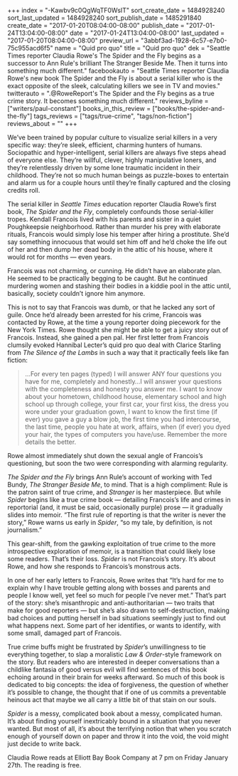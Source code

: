 +++
index = "-Kawbv9c0QgWqTF0WsIT"
sort_create_date = 1484928240
sort_last_updated = 1484928240
sort_publish_date = 1485291840
create_date = "2017-01-20T08:04:00-08:00"
publish_date = "2017-01-24T13:04:00-08:00"
date = "2017-01-24T13:04:00-08:00"
last_updated = "2017-01-20T08:04:00-08:00"
preview_url = "3abbf3ad-1928-6c57-e7b0-75c955acd6f5"
name = "Quid pro quo"
title = "Quid pro quo"
dek = "Seattle Times reporter Claudia Rowe's The Spider and the Fly begins as a successor to Ann Rule's brilliant The Stranger Beside Me. Then it turns into something much different."
facebookauto = "Seattle Times reporter Claudia Rowe's new book The Spider and the Fly is about a serial killer who is the exact opposite of the sleek, calculating killers we see in TV and movies."
twitterauto = ".@RoweReport's The Spider and the Fly begins as a true crime story. It becomes something much different."
reviews_byline = ["writers/paul-constant"]
books_in_this_review = ["books/the-spider-and-the-fly"]
tags_reviews = ["tags/true-crime", "tags/non-fiction"]
reviews_about = ""
+++

We’ve been trained by popular culture to visualize serial killers in a very specific way: they’re sleek, efficient, charming hunters of humans. Sociopathic and hyper-intelligent, serial killers are always five steps ahead of everyone else. They’re willful, clever, highly manipulative loners, and they’re relentlessly driven by some lone traumatic incident in their childhood. They’re not so much human beings as puzzle-boxes to entertain and alarm us for a couple hours until they’re finally captured and the closing credits roll.

The serial killer in *Seattle Times* education reporter Claudia Rowe’s first book, *The Spider and the Fly*, completely confounds those serial-killer tropes. Kendall Francois lived with his parents and sister in a quiet Poughkeepsie neighborhood. Rather than murder his prey with elaborate rituals, Francois would simply lose his temper after hiring a prostitute. She’d say something innocuous that would set him off and he’d choke the life out of her and then dump her dead body in the attic of his house, where it would rot for months — even years. 

Francois was not charming, or cunning. He didn’t have an elaborate plan. He seemed to be practically begging to be caught. But he continued murdering women and stashing their bodies in a kiddie pool in the attic until, basically, society couldn’t ignore him anymore.

This is not to say that Francois was dumb, or that he lacked any sort of guile. Once he’d already been arrested for his crime, Francois was contacted by Rowe, at the time a young reporter doing piecework for the New York Times. Rowe thought she might be able to get a juicy story out of Francois. Instead, she gained a pen pal. Her first letter from Francois clumsily evoked Hannibal Lecter’s quid pro quo deal with Clarice Starling from *The Silence of the Lambs* in such a way that it practically feels like fan fiction:

<blockquote>…For every ten pages (typed) I will answer ANY four questions you have for me, completely and honestly…I will answer your questions with the completeness and honesty you answer me. I want to know about your hometown, childhood house, elementary school and high school up through college, your first car, your first kiss, the dress you wore under your graduation gown, I want to know the first time (if ever) you gave a guy a blow job, the first time you had intercourse, the last time, people you hate at work, affairs, when (if ever) you dyed your hair, the types of computers you have/use. Remember the more details the better.</blockquote>

Rowe almost immediately shut down the sexual angle of Francois’s questioning, but soon the two were corresponding with alarming regularity.

*The Spider and the Fly* brings Ann Rule’s account of working with Ted Bundy, *The Stranger Beside Me*, to mind. That is a high compliment: Rule is the patron saint of true crime, and *Stranger* is her masterpiece. But while *Spider* begins like a true crime book — detailing Francois’s life and crimes in reportorial (and, it must be said, occasionally purple) prose — it gradually slides into memoir. “The first rule of reporting is that the writer is never the story,” Rowe warns us early in *Spider*, “so my tale, by definition, is not journalism.”

This gear-shift, from the gawking exploitation of true crime to the more introspective exploration of memoir, is a transition that could likely lose some readers. That’s their loss. *Spider* is not Francois’s story. It’s about Rowe, and how she responds to Francois’s monstrous acts.

In one of her early letters to Francois, Rowe writes that “It’s hard for me to explain why I have trouble getting along with bosses and parents and people I know well, yet feel so much for people I’ve never met.” That’s part of the story: she’s misanthropic and anti-authoritarian — two traits that make for good reporters — but she’s also drawn to self-destruction, making bad choices and putting herself in bad situations seemingly just to find out what happens next. Some part of her identifies, or wants to identify, with some small, damaged part of Francois.

True crime buffs might be frustrated by *Spider*’s unwillingness to tie everything together, to slap a moralistic *Law & Order*-style framework on the story. But readers who are interested in deeper conversations than a childlike fantasia of good versus evil will find sentences of this book echoing around in their brain for weeks afterward. So much of this book is dedicated to big concepts: the idea of forgiveness, the question of whether it’s possible to change, the thought that if one of us commits a preventable heinous act that maybe we all carry a little bit of that stain on our souls.

*Spider* is a messy, complicated book about a messy, complicated human. It’s about finding yourself inextricably bound in a situation that you never wanted. But most of all, it’s about the terrifying notion that when you scratch enough of yourself down on paper and throw it into the void, the void might just decide to write back.

<p class="footer">Claudia Rowe reads at Elliott Bay Book Company at 7 pm on Friday January 27th. The reading is free.</p>